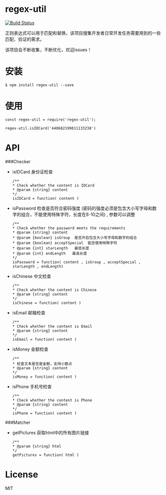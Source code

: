 # regex-util

[![Build Status](https://travis-ci.org/kelvv/regex-util.svg?branch=master)](https://travis-ci.org/kelvv/regex-util)

正则表达式可以用于匹配和替换，该项目搜集开发者日常开发任务需要用到的一些匹配、验证的需求。

该项目会不断收集，不断优化，欢迎issues！

# 安装

```
$ npm install regex-util --save
```

# 使用

```
const regex-util = require('regex-util');

regex-util.isIDCard('440682199011133238')
```

# API

###Checker

* isIDCard  身份证检查
    ```
    /**
    * Check whether the content is IDCard
    * @param {string} content
    */
    isIDCard = function( content )
    ```
* isPassword  检查是否符合密码强度 (密码的强度必须是包含大小写字母和数字的组合，不能使用特殊字符，长度在8-10之间) ,
  参数可以调整
    ```
   /**
   * Check whether the password meets the requirements
   * @param {string} content
   * @param {boolean} isGroup  是否开启包含大小写字母和数字的组合
   * @param {boolean} acceptSpecial  能否使用特殊字符
   * @param {int} starLength   最低长度
   * @param {int} endLength   最高长度
   */
   isPassword = function( content , isGroup , acceptSpecial , starLength , endLength)
    ```
* isChinese  中文检查
    ```
   /**
   * Check whether the content is Chinese
   * @param {string} content
   */
   isChinese = function( content )
    ```
 
* isEmail  邮箱检查
    ```
   /**
   * Check whether the content is Email
   * @param {string} content
   */
   isEmail = function( content )
    ```
* isMoney  金额检查
    ```
   /**
   * 检查文本是否是金额，支持小数点
   * @param {string} content
   */
   isMoney = function( content )
    ```
* isPhone  手机号检查
    ```
   /**
   * Check whether the content is Phone
   * @param {string} content
   */
   isPhone = function( content )
    ```

###Matcher

* getPictures  获取html中的所有图片链接
    ```
   /**
   * @param {string} html
   */
   getPictures = function( html )
    ```

# License

MIT
